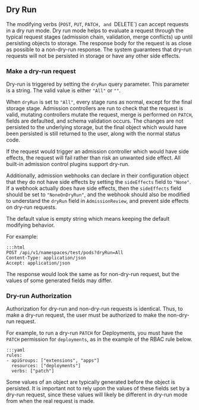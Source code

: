 ## Dry Run

The modifying verbs (`POST`, `PUT`, `PATCH, and `DELETE`) can accept requests
in a dry run mode. Dry run mode helps to evaluate a request through the
typical request stages (admission chain, validation, merge conflicts) up until
persisting objects to storage. The response body for the request is as close
as possible to a non-dry-run response. The system guarantees that dry-run
requests will not be persisted in storage or have any other side effects.

### Make a dry-run request

Dry-run is triggered by setting the `dryRun` query parameter. This parameter is
a string. The valid value is either `"All"` or `""`.

When `dryRun` is set to `"All"`, every stage runs as normal, except for the
final storage stage. Admission controllers are run to check that the request
is valid, mutating controllers mutate the request, merge is performed on
`PATCH`, fields are defaulted, and schema validation occurs. The changes are
not persisted to the underlying storage, but the final object which would have
been persisted is still returned to the user, along with the normal status
code.

If the request would trigger an admission controller which would have side
effects, the request will fail rather than risk an unwanted side effect.
All built-in admission control plugins support dry-run.

Additionally, admission webhooks can declare in their configuration object
that they do not have side effects by setting the `sideEffects` field to
`"None"`. If a webhook actually does have side effects, then the `sideEffects`
field should be set to `"NoneOnDryRun"`, and the webhook should also be
modified to understand the `dryRun` field in `AdmissionReview`, and prevent
side effects on dry-run requests.

The default value is empty string which means keeping the default modifying
behavior.

For example:

```
:::html
POST /api/v1/namespaces/test/pods?dryRun=All
Content-Type: application/json
Accept: application/json
```

The response would look the same as for non-dry-run request, but the values of
some generated fields may differ.

### Dry-run Authorization

Authorization for dry-run and non-dry-run requests is identical. Thus, to make
a dry-run request, the user must be authorized to make the non-dry-run
request.

For example, to run a dry-run `PATCH` for Deployments, you must have the `PATCH`
permission for `deployments`, as in the example of the RBAC rule below.

```
:::yaml
rules:
- apiGroups: ["extensions", "apps"]
  resources: ["deployments"]
  verbs: ["patch"]
```

Some values of an object are typically generated before the object is
persisted. It is important not to rely upon the values of these fields set by
a dry-run request, since these values will likely be different in dry-run mode
from when the real request is made.
